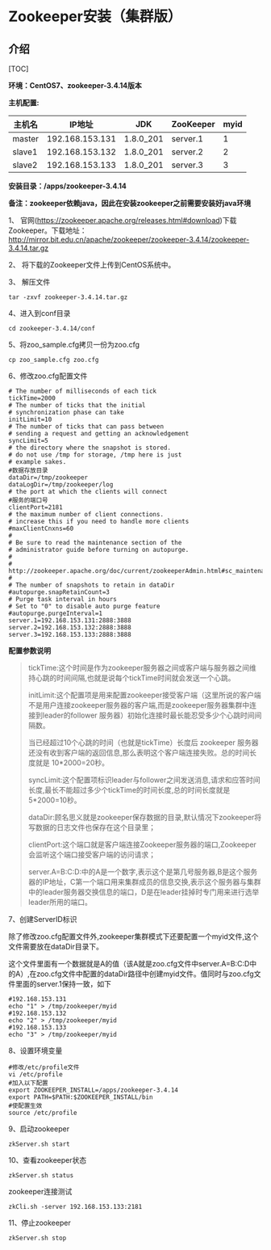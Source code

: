 # Zookeeper安装（集群版）

## 介绍

[TOC]

**环境：CentOS7、zookeeper-3.4.14版本**

**主机配置:**

| 主机名 | IP地址          | JDK       | ZooKeeper | myid |
| ------ | --------------- | --------- | --------- | ---- |
| master | 192.168.153.131 | 1.8.0_201 | server.1  | 1    |
| slave1 | 192.168.153.132 | 1.8.0_201 | server.2  | 2    |
| slave2 | 192.168.153.133 | 1.8.0_201 | server.3  | 3    |

**安装目录：/apps/zookeeper-3.4.14**

**备注：zookeeper依赖java，因此在安装zookeeper之前需要安装好java环境**

1、 官网(https://zookeeper.apache.org/releases.html#download)下载Zookeeper。下载地址：<http://mirror.bit.edu.cn/apache/zookeeper/zookeeper-3.4.14/zookeeper-3.4.14.tar.gz>

2、 将下载的Zookeeper文件上传到CentOS系统中。

3、 解压文件

```shell
tar -zxvf zookeeper-3.4.14.tar.gz
```

4、进入到conf目录

```shell
cd zookeeper-3.4.14/conf
```

5、将zoo_sample.cfg拷贝一份为zoo.cfg

```shell
cp zoo_sample.cfg zoo.cfg
```

6、修改zoo.cfg配置文件

```shell
# The number of milliseconds of each tick
tickTime=2000
# The number of ticks that the initial 
# synchronization phase can take
initLimit=10
# The number of ticks that can pass between 
# sending a request and getting an acknowledgement
syncLimit=5
# the directory where the snapshot is stored.
# do not use /tmp for storage, /tmp here is just 
# example sakes.
#数据存放目录
dataDir=/tmp/zookeeper
dataLogDir=/tmp/zookeeper/log
# the port at which the clients will connect
#服务的端口号
clientPort=2181
# the maximum number of client connections.
# increase this if you need to handle more clients
#maxClientCnxns=60
#
# Be sure to read the maintenance section of the 
# administrator guide before turning on autopurge.
#
# http://zookeeper.apache.org/doc/current/zookeeperAdmin.html#sc_maintenance
#
# The number of snapshots to retain in dataDir
#autopurge.snapRetainCount=3
# Purge task interval in hours
# Set to "0" to disable auto purge feature
#autopurge.purgeInterval=1
server.1=192.168.153.131:2888:3888
server.2=192.168.153.132:2888:3888
server.3=192.168.153.133:2888:3888

```

**配置参数说明**

> tickTime:这个时间是作为zookeeper服务器之间或客户端与服务器之间维持心跳的时间间隔,也就是说每个tickTime时间就会发送一个心跳。
>
> initLimit:这个配置项是用来配置zookeeper接受客户端（这里所说的客户端不是用户连接zookeeper服务器的客户端,而是zookeeper服务器集群中连接到leader的follower 服务器）初始化连接时最长能忍受多少个心跳时间间隔数。
>
> 当已经超过10个心跳的时间（也就是tickTime）长度后 zookeeper 服务器还没有收到客户端的返回信息,那么表明这个客户端连接失败。总的时间长度就是 10*2000=20秒。
>
> syncLimit:这个配置项标识leader与follower之间发送消息,请求和应答时间长度,最长不能超过多少个tickTime的时间长度,总的时间长度就是5*2000=10秒。
>
> dataDir:顾名思义就是zookeeper保存数据的目录,默认情况下zookeeper将写数据的日志文件也保存在这个目录里；
>
> clientPort:这个端口就是客户端连接Zookeeper服务器的端口,Zookeeper会监听这个端口接受客户端的访问请求；
>
> server.A=B:C:D:中的A是一个数字,表示这个是第几号服务器,B是这个服务器的IP地址，C第一个端口用来集群成员的信息交换,表示这个服务器与集群中的leader服务器交换信息的端口，D是在leader挂掉时专门用来进行选举leader所用的端口。

7、创建ServerID标识

除了修改zoo.cfg配置文件外,zookeeper集群模式下还要配置一个myid文件,这个文件需要放在dataDir目录下。

这个文件里面有一个数据就是A的值（该A就是zoo.cfg文件中server.A=B:C:D中的A）,在zoo.cfg文件中配置的dataDir路径中创建myid文件。值同时与zoo.cfg文件里面的server.1保持一致，如下

```shell
#192.168.153.131
echo "1" > /tmp/zookeeper/myid
#192.168.153.132
echo "2" > /tmp/zookeeper/myid
#192.168.153.133
echo "3" > /tmp/zookeeper/myid
```

8、设置环境变量

```shell
#修改/etc/profile文件
vi /etc/profile
#加入以下配置
export ZOOKEEPER_INSTALL=/apps/zookeeper-3.4.14
export PATH=$PATH:$ZOOKEEPER_INSTALL/bin
#使配置生效
source /etc/profile
```

9、启动zookeeper

```shell
zkServer.sh start
```

10、查看zookeeper状态

```shell
zkServer.sh status
```

zookeeper连接测试

```shell
zkCli.sh -server 192.168.153.133:2181 
```

11、停止zookeeper

```shell
zkServer.sh stop
```

